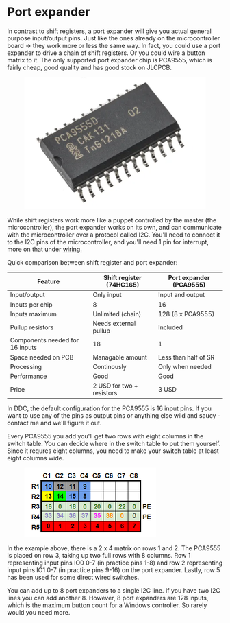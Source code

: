 # Port expander

In contrast to shift registers, a port expander will give you actual general purpose input/output pins. Just like the ones already on the microcontroller board -> they work more or less the same way. In fact, you could use a port expander to drive a chain of shift registers. Or you could wire a button matrix to it. The only supported port expander chip is PCA9555, which is fairly cheap, good quality and has good stock on JLCPCB.&#x20;

<figure><img src="../../.gitbook/assets/image (83).png" alt=""><figcaption></figcaption></figure>

While shift registers work more like a puppet controlled by the master (the microcontroller), the port expander works on its own, and can communicate with the microcontroller over a protocol called I2C. You'll need to connect it to the I2C pins of the microcontroller, and you'll need 1 pin for interrupt, more on that under [wiring.](../../2.-wiring/switch-inputs/port-expander.md)

Quick comparison between shift register and port expander:

| Feature                         | Shift register (74HC165)  | Port expander (PCA9555) |
| ------------------------------- | ------------------------- | ----------------------- |
| Input/output                    | Only input                | Input and output        |
| Inputs per chip                 | 8                         | 16                      |
| Inputs maximum                  | Unlimited (chain)         | 128 (8 x PCA9555)       |
| Pullup resistors                | Needs external pullup     | Included                |
| Components needed for 16 inputs | 18                        | 1                       |
| Space needed on PCB             | Managable amount          | Less than half of SR    |
| Processing                      | Continously               | Only when needed        |
| Performance                     | Good                      | Good                    |
| Price                           | 2 USD for two + resistors | 3 USD                   |

&#x20;

In DDC, the default configuration for the PCA9555 is 16 input pins. If you want to use any of the pins as output pins or anything else wild and saucy - contact me and we'll figure it out.

Every PCA9555 you add you'll get two rows with eight columns in the switch table. You can decide where in the switch table to put them yourself. Since it requres eight columns, you need to make your switch table at least eight columns wide.&#x20;

<figure><img src="../../.gitbook/assets/image (89).png" alt=""><figcaption></figcaption></figure>

In the example above, there is a 2 x 4 matrix on rows 1 and 2. The PCA9555 is placed on row 3, taking up two full rows with 8 columns. Row 1 representing input pins IO0 0-7 (in practice pins 1-8) and row 2 representing input pins IO1 0-7 (in practice pins 9-16) on the port expander. Lastly, row 5 has been used for some direct wired switches.&#x20;

You can add up to 8 port expanders to a single I2C line. If you have two I2C lines you can add another 8. However, 8 port expanders are 128 inputs, which is the maximum button count for a Windows controller. So rarely would you need more.&#x20;
